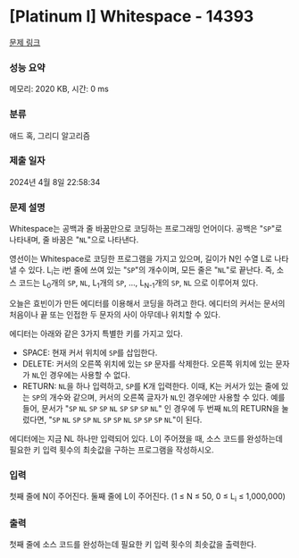 # [Platinum I] Whitespace - 14393 

[문제 링크](https://www.acmicpc.net/problem/14393) 

### 성능 요약

메모리: 2020 KB, 시간: 0 ms

### 분류

애드 혹, 그리디 알고리즘

### 제출 일자

2024년 4월 8일 22:58:34

### 문제 설명

<p>Whitespace는 공백과 줄 바꿈만으로 코딩하는 프로그래밍 언어이다. 공백은 "<code>SP</code>"로 나타내며, 줄 바꿈은 "<code>NL</code>"으로 나타낸다.</p>

<p>영선이는 Whitespace로 코딩한 프로그램을 가지고 있으며, 길이가 N인 수열 L로 나타낼 수 있다. L<sub>i</sub>는 i번 줄에 쓰여 있는 "<code>SP</code>"의 개수이며, 모든 줄은 "<code>NL</code>"로 끝난다. 즉, 소스 코드는 L<sub>0</sub>개의 <code>SP</code>, <code>NL</code>, L<sub>1</sub>개의 <code>SP</code>, ..., L<sub>N-1</sub>개의 <code>SP</code>, <code>NL</code> 으로 이루어져 있다.</p>

<p>오늘은 효빈이가 만든 에디터를 이용해서 코딩을 하려고 한다. 에디터의 커서는 문서의 처음이나 끝 또는 인접한 두 문자의 사이 아무데나 위치할 수 있다.</p>

<p>에디터는 아래와 같은 3가지 특별한 키를 가지고 있다.</p>

<ul>
	<li>SPACE: 현재 커서 위치에 <code>SP</code>를 삽입한다.</li>
	<li>DELETE: 커서의 오른쪽 위치에 있는 <code>SP</code> 문자를 삭제한다. 오른쪽 위치에 있는 문자가 <code>NL</code>인 경우에는 사용할 수 없다.</li>
	<li>RETURN: <code>NL</code>을 하나 입력하고, <code>SP</code>를 K개 입력한다. 이때, K는 커서가 있는 줄에 있는 <code>SP</code>의 개수와 같으며, 커서의 오른쪽 글자가 <code>NL</code>인 경우에만 사용할 수 있다. 예를 들어, 문서가 "<code>SP</code> <code>NL</code> <code>SP</code> <code>SP</code> <code>NL</code> <code>SP</code> <code>SP</code> <code>SP</code> <code>NL</code>" 인 경우에 두 번째 <code>NL</code>의 RETURN을 눌렀다면, "<code>SP</code> <code>NL</code> <code>SP</code> <code>SP</code> <code>NL</code> <code>SP</code> <code>SP</code> <code>NL</code> <code>SP</code> <code>SP</code> <code>SP</code> <code>NL</code>"이 된다.</li>
</ul>

<p>에디터에는 지금 NL 하나만 입력되어 있다. L이 주어졌을 때, 소스 코드를 완성하는데 필요한 키 입력 횟수의 최솟값을 구하는 프로그램을 작성하시오.</p>

### 입력 

 <p>첫째 줄에 N이 주어진다. 둘째 줄에 L이 주어진다. (1 ≤ N ≤ 50, 0 ≤ L<sub>i</sub> ≤ 1,000,000)</p>

### 출력 

 <p>첫째 줄에 소스 코드를 완성하는데 필요한 키 입력 횟수의 최솟값을 출력한다.</p>

